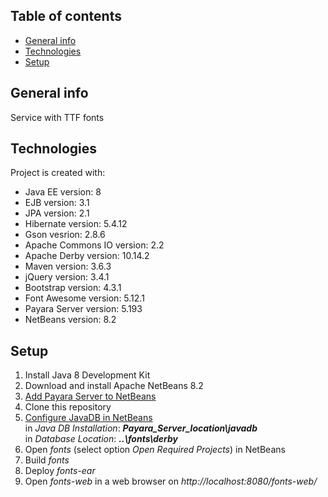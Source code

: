 ## Table of contents
* [General info](#general-info)
* [Technologies](#technologies)
* [Setup](#setup)

## General info
Service with TTF fonts

## Technologies
Project is created with:
* Java EE version: 8
* EJB version: 3.1
* JPA version: 2.1
* Hibernate version: 5.4.12
* Gson vesrion: 2.8.6
* Apache Commons IO version: 2.2
* Apache Derby version: 10.14.2
* Maven version: 3.6.3
* jQuery version: 3.4.1
* Bootstrap version: 4.3.1
* Font Awesome version: 5.12.1
* Payara Server version: 5.193
* NetBeans version: 8.2

## Setup
1. Install Java 8 Development Kit
2. Download and install Apache NetBeans 8.2
3. [Add Payara Server to NetBeans](https://blog.payara.fish/adding-payara-server-to-netbeans)
4. Clone this repository
5. [Configure JavaDB in NetBeans](https://web.csulb.edu/~mopkins/cecs323/netbeans.shtml)  
in *Java DB Installation*: **_Payara_Server_location\javadb_**  
in *Database Location*: **_..\fonts\derby_**
6. Open *fonts* (select option *Open Required Projects*) in NetBeans
7. Build *fonts*
8. Deploy *fonts-ear*
9. Open *fonts-web* in a web browser on *http://localhost:8080/fonts-web/*
